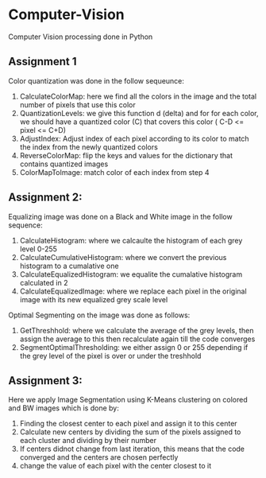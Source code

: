 # Computer-Vision
Computer Vision processing done in Python

## Assignment 1
Color quantization was done in the follow sequeunce:
  1. CalculateColorMap: here we find all the colors in the image and the total number of pixels that use this color
  2. QuantizationLevels: we give this function d (delta) and for for each color, we should have a quantized color (C) that covers this color ( C-D <= pixel <= C+D)
  3. AdjustIndex: Adjust index of each pixel according to its color to match the index from the newly quantized colors
  4. ReverseColorMap: flip the keys and values for the dictionary that contains quantized images
  5. ColorMapToImage: match color of each index from step 4

## Assignment 2:
Equalizing image was done on a Black and White image in the follow sequence:
  1. CalculateHistogram: where we calcaulte the histogram of each grey level 0-255
  2. CalculateCumulativeHistogram: where we convert the previous histogram to a cumalative one
  3. CalculateEqualizedHistogram: we equalite the cumalative histogram calculated in 2
  4. CalculateEqualizedImage: where we replace each pixel in the original image with its new equalized grey scale level

Optimal Segmenting on the image was done as follows:
  1. GetThreshhold: where we calculate the average of the grey levels, then assign the average to this then recalculate again till the code converges
  2. SegmentOptimalThresholding: we either assign 0 or 255 depending if the grey level of the pixel is over or under the treshhold

## Assignment 3:
Here we apply Image Segmentation using K-Means clustering on colored and BW images which is done by:
  1. Finding the closest center to each pixel and assign it to this center
  2. Calculate new centers by dividing the sum of the pixels assigned to each cluster and dividing by their number
  3. If centers didnot change from last iteration, this means that the code converged and the centers are chosen perfectly
  4. change the value of each pixel with the center closest to it
